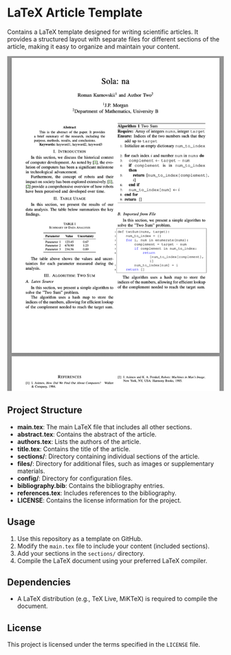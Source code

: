 # LaTeX Article Template

Contains a LaTeX template designed for writing scientific articles. It provides a structured layout with separate files for different sections of the article, making it easy to organize and maintain your content.

![](example.png)

## Project Structure

- **main.tex**: The main LaTeX file that includes all other sections.
- **abstract.tex**: Contains the abstract of the article.
- **authors.tex**: Lists the authors of the article.
- **title.tex**: Contains the title of the article.
- **sections/**: Directory containing individual sections of the article.
- **files/**: Directory for additional files, such as images or supplementary materials.
- **config/**: Directory for configuration files.
- **bibliography.bib**: Contains the bibliography entries.
- **references.tex**: Includes references to the bibliography.
- **LICENSE**: Contains the license information for the project.

## Usage

1. Use this repository as a template on GitHub.
2. Modify the `main.tex` file to include your content (included sections).
3. Add your sections in the `sections/` directory.
4. Compile the LaTeX document using your preferred LaTeX compiler.

## Dependencies

- A LaTeX distribution (e.g., TeX Live, MiKTeX) is required to compile the document.

## License

This project is licensed under the terms specified in the `LICENSE` file. 